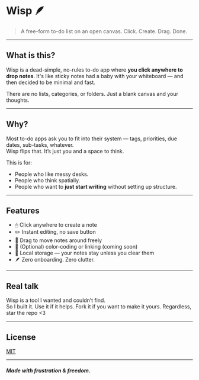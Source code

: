 # Wisp 🪶

> A free-form to-do list on an open canvas. Click. Create. Drag. Done.

---

## What is this?

Wisp is a dead-simple, no-rules to-do app where **you click anywhere to drop notes**. It's like sticky notes had a baby with your whiteboard — and then decided to be minimal and fast.

There are no lists, categories, or folders. Just a blank canvas and your thoughts.

---

## Why?

Most to-do apps ask you to fit into their system — tags, priorities, due dates, sub-tasks, whatever.  
Wisp flips that. It’s just you and a space to think.

This is for:
- People who like messy desks.
- People who think spatially.
- People who want to **just start writing** without setting up structure.

---

## Features

- 🖱 Click anywhere to create a note  
- ✏️ Instant editing, no save button  
- 🎨 Drag to move notes around freely  
- 🌈 (Optional) color-coding or linking (coming soon)  
- 🧠 Local storage — your notes stay unless you clear them  
- 🪶 Zero onboarding. Zero clutter.

---

## Real talk

Wisp is a tool I wanted and couldn’t find.  
So I built it. Use it if it helps. Fork it if you want to make it yours. Regardless, star the repo <3

---

## License

[MIT](LICENSE)

---

##### Made with frustration & freedom.